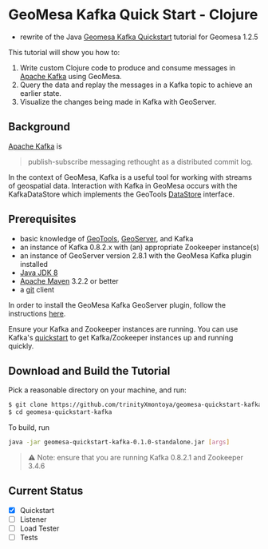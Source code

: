 GeoMesa Kafka Quick Start - Clojure
============================

* rewrite of the Java [Geomesa Kafka Quickstart](https://github.com/geomesa/geomesa-tutorials/tree/master/geomesa-quickstart-kafka) tutorial for Geomesa 1.2.5


This tutorial will show you how to:

1. Write custom Clojure code to produce and consume messages in [Apache Kafka](http://kafka.apache.org/) using GeoMesa.
2. Query the data and replay the messages in a Kafka topic to achieve an earlier state.
3. Visualize the changes being made in Kafka with GeoServer.

Background
----------

[Apache Kafka](http://kafka.apache.org/) is
> publish-subscribe messaging rethought as a distributed commit log.

In the context of GeoMesa, Kafka is a useful tool for working with streams of geospatial data.
Interaction with Kafka in GeoMesa occurs with the KafkaDataStore which implements the
GeoTools [DataStore](http://docs.geotools.org/latest/userguide/library/data/datastore.html) interface.

Prerequisites
-------------

* basic knowledge of [GeoTools](http://www.geotools.org), [GeoServer](http://geoserver.org), and Kafka
* an instance of Kafka 0.8.2.x with (an) appropriate Zookeeper instance(s)
* an instance of GeoServer version 2.8.1 with the GeoMesa Kafka plugin installed
* [Java JDK 8](http://www.oracle.com/technetwork/java/javase/downloads/index.html)
* [Apache Maven](http://maven.apache.org/) 3.2.2 or better
* a [git](http://git-scm.com/) client

In order to install the GeoMesa Kafka GeoServer plugin, follow the instructions
[here](https://github.com/locationtech/geomesa/tree/master/geomesa-gs-plugin/geomesa-kafka-gs-plugin).

Ensure your Kafka and Zookeeper instances are running. You can use Kafka's
[quickstart](http://kafka.apache.org/documentation.html#quickstart) to get Kafka/Zookeeper
instances up and running quickly.

Download and Build the Tutorial
--------------------------

Pick a reasonable directory on your machine, and run:

```bash
$ git clone https://github.com/trinityXmontoya/geomesa-quickstart-kafka.git
$ cd geomesa-quickstart-kafka
```

To build, run

```bash
java -jar geomesa-quickstart-kafka-0.1.0-standalone.jar [args]
```

> :warning: Note: ensure that you are running Kafka 0.8.2.1 and Zookeeper 3.4.6

## Current Status

- [x] Quickstart
- [ ] Listener
- [ ] Load Tester
- [ ] Tests
